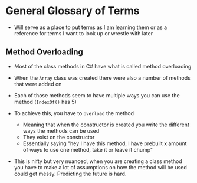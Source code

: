 # General Glossary of Terms

* Will serve as a place to put terms as I am learning them or as a reference for terms I want to look up or wrestle with later

## Method Overloading

* Most of the class methods in C# have what is called method overloading

* When the `Array` class was created there were also a number of methods that were added on

* Each of those methods seem to have multiple ways you can use the method (`IndexOf()` has 5)

* To achieve this, you have to `overload` the method
  * Meaning that when the constructor is created you write the different ways the methods can be used
  * They exist on the constructor
  * Essentially saying "hey I have this method, I have prebuilt x amount of ways to use one method, take it or leave it chump"

* This is nifty but very nuanced, when you are creating a class method you have to make a lot of assumptions on how the method will be used
could get messy. Predicting the future is hard.